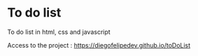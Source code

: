 # To do list

To do list in html, css and javascript

Access to the project : https://diegofelipedev.github.io/toDoList


